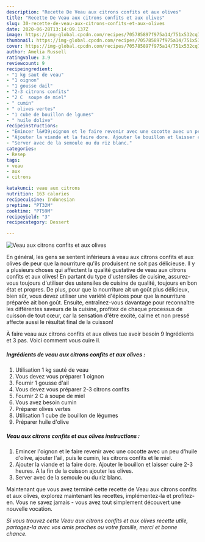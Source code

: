 ```yaml
---
description: "Recette De Veau aux citrons confits et aux olives"
title: "Recette De Veau aux citrons confits et aux olives"
slug: 30-recette-de-veau-aux-citrons-confits-et-aux-olives
date: 2020-06-28T13:14:09.137Z
image: https://img-global.cpcdn.com/recipes/705785897f975a14/751x532cq70/veau-aux-citrons-confits-et-aux-olives-photo-principale-de-la-recette.jpg
thumbnail: https://img-global.cpcdn.com/recipes/705785897f975a14/751x532cq70/veau-aux-citrons-confits-et-aux-olives-photo-principale-de-la-recette.jpg
cover: https://img-global.cpcdn.com/recipes/705785897f975a14/751x532cq70/veau-aux-citrons-confits-et-aux-olives-photo-principale-de-la-recette.jpg
author: Amelia Russell
ratingvalue: 3.9
reviewcount: 9
recipeingredient:
- "1 kg saut de veau"
- "1 oignon"
- "1 gousse dail"
- "2-3 citrons confits"
- "2 C  soupe de miel"
- " cumin"
- " olives vertes"
- "1 cube de bouillon de lgumes"
- " huile dolive"
recipeinstructions:
- "Emincer l&#39;oignon et le faire revenir avec une cocotte avec un peu d&#39;huile d&#39;olive, ajouter l&#39;ail, puis le cumin, les citrons confits et le miel."
- "Ajouter la viande et la faire dore. Ajouter le bouillon et laisser cuire 2-3 heures. A la fin de la cuisson ajouter les olives."
- "Server avec de la semoule ou du riz blanc."
categories:
- Resep
tags:
- veau
- aux
- citrons

katakunci: veau aux citrons 
nutrition: 163 calories
recipecuisine: Indonesian
preptime: "PT32M"
cooktime: "PT59M"
recipeyield: "3"
recipecategory: Dessert

---
```



![Veau aux citrons confits et aux olives](https://img-global.cpcdn.com/recipes/705785897f975a14/751x532cq70/veau-aux-citrons-confits-et-aux-olives-photo-principale-de-la-recette.jpg)

En général, les gens se sentent inférieurs à veau aux citrons confits et aux olives de peur que la nourriture qu'ils produisent ne soit pas délicieuse. Il y a plusieurs choses qui affectent la qualité gustative de veau aux citrons confits et aux olives! En partant du type d'ustensiles de cuisine, assurez-vous toujours d'utiliser des ustensiles de cuisine de qualité, toujours en bon état et propres. De plus, pour que la nourriture ait un goût plus délicieux, bien sûr, vous devez utiliser une variété d'épices pour que la nourriture préparée ait bon goût. Ensuite, entraînez-vous davantage pour reconnaître les différentes saveurs de la cuisine, profitez de chaque processus de cuisson de tout cœur, car la sensation d'être excité, calme et non pressé affecte aussi le résultat final de la cuisson!

<!--inarticleads1-->

À faire veau aux citrons confits et aux olives tue avoir besoin 9 Ingrédients et 3 pas. Voici comment vous cuire il.

##### Ingrédients de veau aux citrons confits et aux olives :

1. Utilisation 1 kg sauté de veau
1. Vous devez vous préparer 1 oignon
1. Fournir 1 gousse d&#39;ail
1. Vous devez vous préparer 2-3 citrons confits
1. Fournir 2 C à soupe de miel
1. Vous avez besoin  cumin
1. Préparer  olives vertes
1. Utilisation 1 cube de bouillon de légumes
1. Préparer  huile d&#39;olive




<!--inarticleads2-->

##### Veau aux citrons confits et aux olives instructions :

1. Emincer l&#39;oignon et le faire revenir avec une cocotte avec un peu d&#39;huile d&#39;olive, ajouter l&#39;ail, puis le cumin, les citrons confits et le miel.
1. Ajouter la viande et la faire dore. Ajouter le bouillon et laisser cuire 2-3 heures. A la fin de la cuisson ajouter les olives.
1. Server avec de la semoule ou du riz blanc.




<!--inarticleads1-->

<p>
Maintenant que vous avez terminé cette recette de Veau aux citrons confits et aux olives, explorez maintenant les recettes, implémentez-la et profitez-en. Vous ne savez jamais - vous avez tout simplement découvert une nouvelle vocation.
</p>

<p>
<i>Si vous trouvez cette Veau aux citrons confits et aux olives recette utile, partagez-la avec vos amis proches ou votre famille, merci et bonne chance.</i>
</p>
